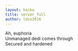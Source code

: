 ```yaml
---
layout: haiku
title: server_full
author: ldco2016
---
```


Ah, euphoria<br>
Unmanaged dedi comes through<br>
Secured and hardened<br>
